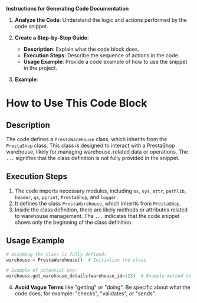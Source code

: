 **Instructions for Generating Code Documentation**

1. **Analyze the Code**: Understand the logic and actions performed by the code snippet.

2. **Create a Step-by-Step Guide**:
    - **Description**: Explain what the code block does.
    - **Execution Steps**: Describe the sequence of actions in the code.
    - **Usage Example**: Provide a code example of how to use the snippet in the project.

3. **Example**:

How to Use This Code Block
=========================================================================================

Description
-------------------------
The code defines a `PrestaWarehouse` class, which inherits from the `PrestaShop` class. This class is designed to interact with a PrestaShop warehouse, likely for managing warehouse-related data or operations.  The `...` signifies that the class definition is not fully provided in the snippet. 

Execution Steps
-------------------------
1. The code imports necessary modules, including `os`, `sys`, `attr`, `pathlib`, `header`, `gs`, `pprint`, `PrestaShop`, and `logger`. 
2. It defines the class `PrestaWarehouse`, which inherits from `PrestaShop`.
3. Inside the class definition, there are likely methods or attributes related to warehouse management. The `...` indicates that the code snippet shows only the beginning of the class definition.

Usage Example
-------------------------

```python
# Assuming the class is fully defined:
warehouse = PrestaWarehouse()  # Initialize the class

# Example of potential use:
warehouse.get_warehouse_details(warehouse_id=123)  # Example method to get details
```

4. **Avoid Vague Terms** like "getting" or "doing". Be specific about what the code does, for example: "checks", "validates", or "sends".